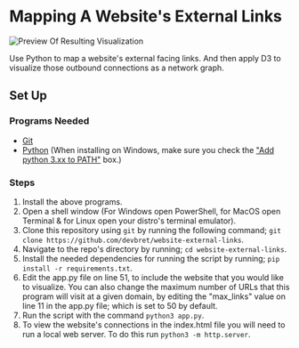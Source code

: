 # Mapping A Website's External Links

![Preview Of Resulting Visualization](https://hosting.photobucket.com/images/i/bernhoftbret/website-external-links-enhanced.jpg)

Use Python to map a website's external facing links. And then apply D3 to visualize those outbound connections as a network graph.

## Set Up

### Programs Needed

- [Git](https://git-scm.com/downloads)
- [Python](https://www.python.org/downloads/) (When installing on Windows, make sure you check the ["Add python 3.xx to PATH"](https://hosting.photobucket.com/images/i/bernhoftbret/python.png) box.)

### Steps

1. Install the above programs.
2. Open a shell window (For Windows open PowerShell, for MacOS open Terminal & for Linux open your distro's terminal emulator).
3. Clone this repository using `git` by running the following command; `git clone https://github.com/devbret/website-external-links`.
4. Navigate to the repo's directory by running; `cd website-external-links`.
5. Install the needed dependencies for running the script by running; `pip install -r requirements.txt`.
6. Edit the app.py file on line 51, to include the website that you would like to visualize. You can also change the maximum number of URLs that this program will visit at a given domain, by editing the "max_links" value on line 11 in the app.py file; which is set to 50 by default.
7. Run the script with the command `python3 app.py`.
8. To view the website's connections in the index.html file you will need to run a local web server. To do this run `python3 -m http.server`.
